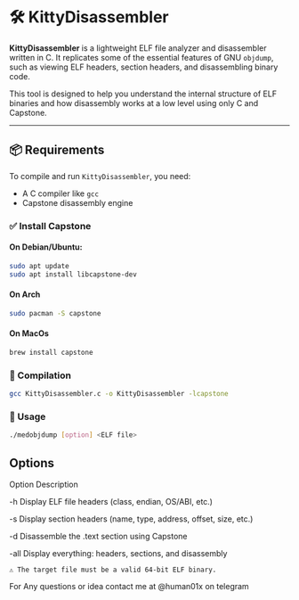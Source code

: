 # 🛠️ KittyDisassembler

**KittyDisassembler** is a lightweight ELF file analyzer and disassembler written in C. It replicates some of the essential features of GNU `objdump`, such as viewing ELF headers, section headers, and disassembling binary code.

This tool is designed to help you understand the internal structure of ELF binaries and how disassembly works at a low level using only C and Capstone.

---

## 📦 Requirements

To compile and run `KittyDisassembler`, you need:

- A C compiler like `gcc`
- Capstone disassembly engine

### ✅ Install Capstone

#### On Debian/Ubuntu:

```bash
sudo apt update
sudo apt install libcapstone-dev
```

#### On Arch

```bash
sudo pacman -S capstone
```

#### On MacOs
```bash
brew install capstone
```


### 🔧 Compilation

```bash
gcc KittyDisassembler.c -o KittyDisassembler -lcapstone
```

### 🚀 Usage

```bash
./medobjdump [option] <ELF file>
```

## Options

Option	Description

-h	Display ELF file headers (class, endian, OS/ABI, etc.)

-s	Display section headers (name, type, address, offset, size, etc.)

-d	Disassemble the .text section using Capstone

-all	Display everything: headers, sections, and disassembly

    ⚠️ The target file must be a valid 64-bit ELF binary.

For Any questions or idea contact me at @human01x on telegram
